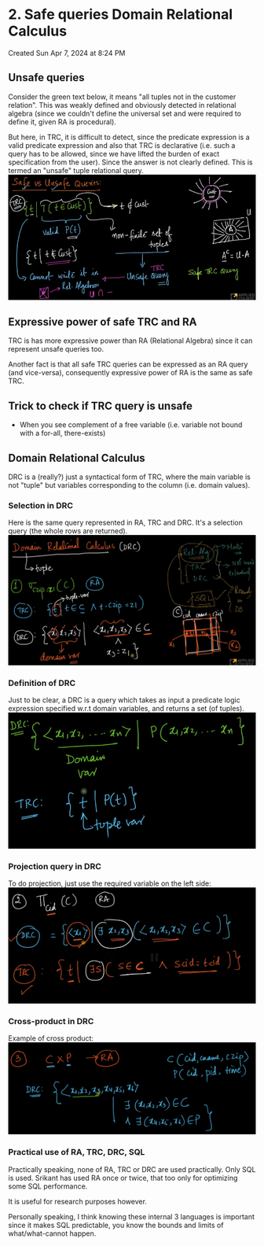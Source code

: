 # 2. Safe queries Domain Relational Calculus
Created Sun Apr 7, 2024 at 8:24 PM

## Unsafe queries
Consider the green text below, it means "all tuples not in the customer relation". This was weakly defined and obviously detected in relational algebra (since we couldn't define the universal set and were required to define it, given RA is procedural).

But here, in TRC, it is difficult to detect, since the predicate expression is a valid predicate expression and also that TRC is declarative (i.e. such a query has to be allowed, since we have lifted the burden of exact specification from the user). Since the answer is not clearly defined. This is termed an "unsafe" tuple relational query.
![](../../../../assets/2-Safe-queries-Domain-Relational-Calculus-image-1-bb0f4323.png)

## Expressive power of safe TRC and RA
TRC is has more expressive power than RA (Relational Algebra) since it can represent unsafe queries too.

Another fact is that all safe TRC queries can be expressed as an RA query (and vice-versa), consequently expressive power of RA is the same as safe TRC.

## Trick to check if TRC query is unsafe
- When you see complement of a free variable (i.e. variable not bound with a for-all, there-exists)

## Domain Relational Calculus
DRC is a (really?) just a syntactical form of TRC, where the main variable is not "tuple" but variables corresponding to the column (i.e. domain values).

### Selection in DRC
Here is the same query represented in RA, TRC and DRC. It's a selection query (the whole rows are returned).
![](../../../../assets/2-Safe-queries-Domain-Relational-Calculus-image-2-bb0f4323.png)

### Definition of DRC
Just to be clear, a DRC is a query which takes as input a predicate logic expression specified w.r.t domain variables, and returns a set (of tuples).
![](../../../../assets/2-Safe-queries-Domain-Relational-Calculus-image-3-bb0f4323.png)

### Projection query in DRC
To do projection, just use the required variable on the left side:
![](../../../../assets/2-Safe-queries-Domain-Relational-Calculus-image-4-bb0f4323.png)

### Cross-product in DRC
Example of cross product:
![](../../../../assets/2-Safe-queries-Domain-Relational-Calculus-image-5-bb0f4323.png)

### Practical use of RA, TRC, DRC, SQL
Practically speaking, none of RA, TRC or DRC are used practically. Only SQL is used.
Srikant has used RA once or twice, that too only for optimizing some SQL performance.

It is useful for research purposes however.

Personally speaking, I think knowing these internal 3 languages is important since it makes SQL predictable, you know the bounds and limits of what/what-cannot happen.